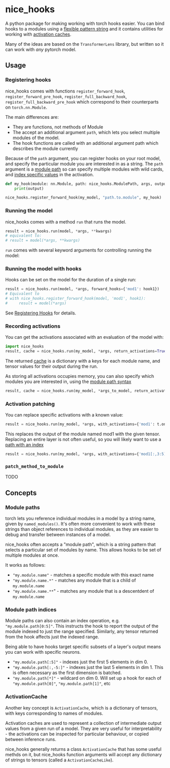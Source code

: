 # nice_hooks

A python package for making working with torch hooks easier. You can bind hooks to a modules using a [flexible pattern string](#module-paths) and it contains utilities for working with [activation caches](#activationcache).

Many of the ideas are based on the `TransformerLens` library, but written so it can work with *any* pytorch model.

## Usage

### Registering hooks

nice_hooks comes with functions `register_forward_hook`, `register_forward_pre_hook`, `register_full_backward_hook`, `register_full_backward_pre_hook` which correspond to their counterparts on `torch.nn.Module`.

The main differences are:
 * They are functions, not methods of Module
 * The accept an additional argument `path`, which lets you select multiple modules of the model.
 * The hook functions are called with an additional argument path which describes the module currently

Because of the `path` argument, you can register hooks on your root model, and specify the particular module you are interested in as a string. The `path` argument is a [module path](#module-paths) so can specify multiple modules with wild cards, and [index specific values](#module-path-indices) in the activation.

```python
def my_hook(module: nn.Module, path: nice_hooks.ModulePath, args, output):
    print(output)

nice_hooks.register_forward_hook(my_model, "path.to.module", my_hook)
```

### Running the model

nice_hooks comes with a method `run` that runs the model.

```python
result = nice_hooks.run(model, *args, **kwargs)
# equivalent to:
# result = model(*args, **kwargs)
```

`run` comes with several keyword arguments for controlling running the model:

### Running the model with hooks

Hooks can be set on the model for the duration of a single run:

```python
result = nice_hooks.run(model, *args, forward_hooks={'mod1': hook1})
# Equivalent to
# with nice_hooks.register_forward_hook(model, 'mod1', hook1):
#     result = model(*args)
```

See [Registering Hooks](#registering-hooks) for details.

### Recording activations

You can get the activations associated with an evaluation of the model with:

```python
import nice_hooks
result, cache = nice_hooks.run(my_model, *args, return_activations=True)
```

The returned [cache](#activationcache) is a dictionary with a keys for each module name, and tensor values for their output during the run.

As storing all activations occupies memory, you can also specify which modules you are interested in, using the [module path syntax](#module-paths)

```python
result, cache = nice_hooks.run(my_model, *args_to_model, return_activations=["mod1.*", "mod2"])
```

### Activation patching

You can replace specific activations with a known value:

```python
result = nice_hooks.run(my_model, *args, with_activations={'mod1': t.ones(5)})
```

This replaces the output of the module named mod1 with the given tensor. Replacing an entire layer is not often useful, so you will likely want to use a [path with an index](#module-path-indices)


```python
result = nice_hooks.run(my_model, *args, with_activations={'mod1[:,3:5]': t.ones(2)})
```

### `patch_method_to_module`

TODO


## Concepts

### Module paths

torch lets you reference individual modules in a model by a string name, given by `named_modules()`. It's often more convenient to work with these strings than object references to individual modules, as they are easier to debug and transfer between instances of a model.

nice_hooks often accepts a "module path", which is a string pattern that selects a particular set of modules by name. This allows hooks to be set of multiple modules at once.

 It works as follows:

* `"my.module.name"` - matches a specific module with this exact name
* `"my.module.name.*"` - matches any module that is a child of `my.module.name`
* `"my.module.name.**`" - matches any module that is a descentdent of `my.module.name`

### Module path indices

Module paths can also contain an index operation, e.g. `"my.module.path[0:5]"`. This instructs the hook to report the output of the module indexed to just the range specified. Similarly, any tensor returned from the hook affects just the indexed range.

Being able to have hooks target specific subsets of a layer's output means you can work with specific neurons.

* `"my.module.path[:5]"` - indexes just the first 5 elements in dim 0.
* `"my.module.path[:,-5:]"` - indexes just the last 5 elements in dim 1. This is often necessary as the first dimension is batched.
* `"my.module.path[*]"` - wildcard on dim 0. Will set up a hook for each of `"my.module.path[0]"`, `"my.module.path[1]"`, etc

### ActivationCache

Another key concept is `ActivationCache`, which is a dictionary of tensors, with keys corresponding to names of modules.

Activation caches are used to represent a collection of intermediate output values from a given run of a model. They are very useful for interpretability - the activations can be inspected for particular behaviour, or copied between inference runs.

nice_hooks generally returns a class `ActivationCache` that has some useful methds on it, but nice_hooks function arguments will accept any dictionary of strings to tensors (called a `ActivationCacheLike`).

